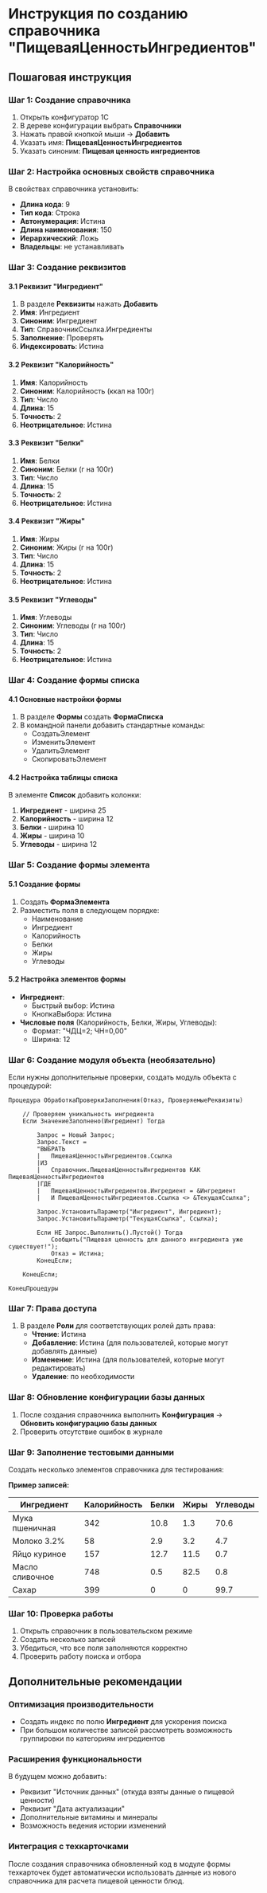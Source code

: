 # Инструкция по созданию справочника "ПищеваяЦенностьИнгредиентов"

## Пошаговая инструкция

### Шаг 1: Создание справочника
1. Открыть конфигуратор 1С
2. В дереве конфигурации выбрать **Справочники**
3. Нажать правой кнопкой мыши → **Добавить**
4. Указать имя: **ПищеваяЦенностьИнгредиентов**
5. Указать синоним: **Пищевая ценность ингредиентов**

### Шаг 2: Настройка основных свойств справочника
В свойствах справочника установить:
- **Длина кода**: 9
- **Тип кода**: Строка
- **Автонумерация**: Истина
- **Длина наименования**: 150
- **Иерархический**: Ложь
- **Владельцы**: не устанавливать

### Шаг 3: Создание реквизитов

#### 3.1 Реквизит "Ингредиент"
1. В разделе **Реквизиты** нажать **Добавить**
2. **Имя**: Ингредиент
3. **Синоним**: Ингредиент
4. **Тип**: СправочникСсылка.Ингредиенты
5. **Заполнение**: Проверять
6. **Индексировать**: Истина

#### 3.2 Реквизит "Калорийность"
1. **Имя**: Калорийность
2. **Синоним**: Калорийность (ккал на 100г)
3. **Тип**: Число
4. **Длина**: 15
5. **Точность**: 2
6. **Неотрицательное**: Истина

#### 3.3 Реквизит "Белки"
1. **Имя**: Белки
2. **Синоним**: Белки (г на 100г)
3. **Тип**: Число
4. **Длина**: 15
5. **Точность**: 2
6. **Неотрицательное**: Истина

#### 3.4 Реквизит "Жиры"
1. **Имя**: Жиры
2. **Синоним**: Жиры (г на 100г)
3. **Тип**: Число
4. **Длина**: 15
5. **Точность**: 2
6. **Неотрицательное**: Истина

#### 3.5 Реквизит "Углеводы"
1. **Имя**: Углеводы
2. **Синоним**: Углеводы (г на 100г)
3. **Тип**: Число
4. **Длина**: 15
5. **Точность**: 2
6. **Неотрицательное**: Истина

### Шаг 4: Создание формы списка

#### 4.1 Основные настройки формы
1. В разделе **Формы** создать **ФормаСписка**
2. В командной панели добавить стандартные команды:
   - СоздатьЭлемент
   - ИзменитьЭлемент
   - УдалитьЭлемент
   - СкопироватьЭлемент

#### 4.2 Настройка таблицы списка
В элементе **Список** добавить колонки:
1. **Ингредиент** - ширина 25
2. **Калорийность** - ширина 12
3. **Белки** - ширина 10
4. **Жиры** - ширина 10
5. **Углеводы** - ширина 12

### Шаг 5: Создание формы элемента

#### 5.1 Создание формы
1. Создать **ФормаЭлемента**
2. Разместить поля в следующем порядке:
   - Наименование
   - Ингредиент
   - Калорийность
   - Белки
   - Жиры
   - Углеводы

#### 5.2 Настройка элементов формы
- **Ингредиент**:
  - Быстрый выбор: Истина
  - КнопкаВыбора: Истина
- **Числовые поля** (Калорийность, Белки, Жиры, Углеводы):
  - Формат: "ЧДЦ=2; ЧН=0,00"
  - Ширина: 12

### Шаг 6: Создание модуля объекта (необязательно)

Если нужны дополнительные проверки, создать модуль объекта с процедурой:

```bsl
Процедура ОбработкаПроверкиЗаполнения(Отказ, ПроверяемыеРеквизиты)

	// Проверяем уникальность ингредиента
	Если ЗначениеЗаполнено(Ингредиент) Тогда

		Запрос = Новый Запрос;
		Запрос.Текст =
		"ВЫБРАТЬ
		|	ПищеваяЦенностьИнгредиентов.Ссылка
		|ИЗ
		|	Справочник.ПищеваяЦенностьИнгредиентов КАК ПищеваяЦенностьИнгредиентов
		|ГДЕ
		|	ПищеваяЦенностьИнгредиентов.Ингредиент = &Ингредиент
		|	И ПищеваяЦенностьИнгредиентов.Ссылка <> &ТекущаяСсылка";

		Запрос.УстановитьПараметр("Ингредиент", Ингредиент);
		Запрос.УстановитьПараметр("ТекущаяСсылка", Ссылка);

		Если НЕ Запрос.Выполнить().Пустой() Тогда
			Сообщить("Пищевая ценность для данного ингредиента уже существует!");
			Отказ = Истина;
		КонецЕсли;

	КонецЕсли;

КонецПроцедуры
```

### Шаг 7: Права доступа
1. В разделе **Роли** для соответствующих ролей дать права:
   - **Чтение**: Истина
   - **Добавление**: Истина (для пользователей, которые могут добавлять данные)
   - **Изменение**: Истина (для пользователей, которые могут редактировать)
   - **Удаление**: по необходимости

### Шаг 8: Обновление конфигурации базы данных
1. После создания справочника выполнить **Конфигурация** → **Обновить конфигурацию базы данных**
2. Проверить отсутствие ошибок в журнале

### Шаг 9: Заполнение тестовыми данными
Создать несколько элементов справочника для тестирования:

**Пример записей:**

| Ингредиент | Калорийность | Белки | Жиры | Углеводы |
|------------|--------------|-------|------|----------|
| Мука пшеничная | 342 | 10.8 | 1.3 | 70.6 |
| Молоко 3.2% | 58 | 2.9 | 3.2 | 4.7 |
| Яйцо куриное | 157 | 12.7 | 11.5 | 0.7 |
| Масло сливочное | 748 | 0.5 | 82.5 | 0.8 |
| Сахар | 399 | 0 | 0 | 99.7 |

### Шаг 10: Проверка работы
1. Открыть справочник в пользовательском режиме
2. Создать несколько записей
3. Убедиться, что все поля заполняются корректно
4. Проверить работу поиска и отбора

## Дополнительные рекомендации

### Оптимизация производительности
- Создать индекс по полю **Ингредиент** для ускорения поиска
- При большом количестве записей рассмотреть возможность группировки по категориям ингредиентов

### Расширения функциональности
В будущем можно добавить:
- Реквизит "Источник данных" (откуда взяты данные о пищевой ценности)
- Реквизит "Дата актуализации"
- Дополнительные витамины и минералы
- Возможность ведения истории изменений

### Интеграция с техкарточками
После создания справочника обновленный код в модуле формы техкарточек будет автоматически использовать данные из нового справочника для расчета пищевой ценности блюд.
